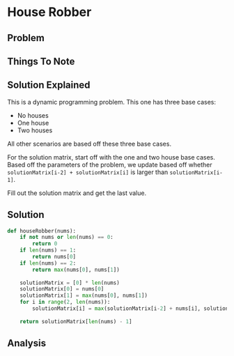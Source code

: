 # House Robber

## Problem

## Things To Note

## Solution Explained

This is a dynamic programming problem. This one has three base cases:

- No houses
- One house
- Two houses

All other scenarios are based off these three base cases.

For the solution matrix, start off with the one and two house base cases. Based off the parameters of the problem, we update based off whether `solutionMatrix[i-2] + solutionMatrix[i]` is larger than `solutionMatrix[i-1]`.

Fill out the solution matrix and get the last value.

## Solution

```python
def houseRobber(nums):
    if not nums or len(nums) == 0:
        return 0
    if len(nums) == 1:
        return nums[0]
    if len(nums) == 2:
        return max(nums[0], nums[1])
        
    solutionMatrix = [0] * len(nums)
    solutionMatrix[0] = nums[0]
    solutionMatrix[1] = max(nums[0], nums[1])
    for i in range(2, len(nums)):
        solutionMatrix[i] = max(solutionMatrix[i-2] + nums[i], solutionMatrix[i-1])
        
    return solutionMatrix[len(nums) - 1]
```

## Analysis